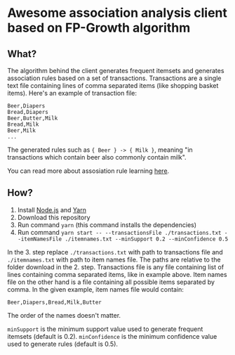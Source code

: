 # Awesome association analysis client based on FP-Growth algorithm

## What?

The algorithm behind the client generates frequent itemsets and generates association rules based on a set of transactions.
Transactions are a single text file containing lines of comma separated items (like shopping basket items). Here's an example
of transaction file:

```
Beer,Diapers
Bread,Diapers
Beer,Butter,Milk
Bread,Milk
Beer,Milk
...
```

The generated rules such as `{ Beer } -> { Milk }`, meaning "in transactions which contain beer also commonly contain milk".

You can read more about assosiation rule learning [here](https://en.wikipedia.org/wiki/Association_rule_learning).

## How?

1. Install [Node.js](https://nodejs.org/en) and [Yarn](https://yarnpkg.com/en/) 
1. Download this repository
2. Run command `yarn` (this command installs the dependencies)
3. Run command `yarn start -- --transactionsFile ./transactions.txt --itemNamesFile ./itemnames.txt --minSupport 0.2 --minConfidence 0.5`

In the 3. step replace `./transactions.txt` with path to transactions file and `./itemnames.txt` with path to item names file. The paths are relative to the folder download in the 2. step.
Transactions file is any file containing list of lines containing comma separated items, like in example above. 
Item names file on the other hand is a file containing all possible items separated by comma. In the given example, item names file would contain:

```
Beer,Diapers,Bread,Milk,Butter
```

The order of the names doesn't matter.

`minSupport` is the minimum support value used to generate frequent itemsets (default is 0.2). `minConfidence` is the minimum confidence value used to generate rules (default is 0.5).